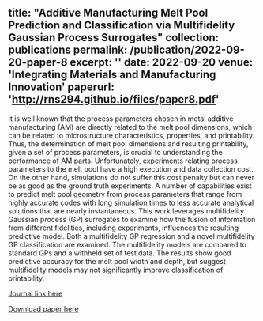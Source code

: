 title: "Additive Manufacturing Melt Pool Prediction and Classification via Multifidelity Gaussian Process Surrogates"
collection: publications
permalink: /publication/2022-09-20-paper-8
excerpt: ''
date: 2022-09-20
venue: 'Integrating Materials and Manufacturing Innovation'
paperurl: 'http://rns294.github.io/files/paper8.pdf'
---

It is well known that the process parameters chosen in metal additive manufacturing (AM) are directly related to the melt pool dimensions, which can be related to microstructure characteristics, properties, and printability. Thus, the determination of melt pool dimensions and resulting printability, given a set of process parameters, is crucial to understanding the performance of AM parts. Unfortunately, experiments relating process parameters to the melt pool have a high execution and data collection cost. On the other hand, simulations do not suffer this cost penalty but can never be as good as the ground truth experiments. A number of capabilities exist to predict melt pool geometry from process parameters that range from highly accurate codes with long simulation times to less accurate analytical solutions that are nearly instantaneous. This work leverages multifidelity Gaussian process (GP) surrogates to examine how the fusion of information from different fidelities, including experiments, influences the resulting predictive model. Both a multifidelity GP regression and a novel multifidelity GP classification are examined. The multifidelity models are compared to standard GPs and a withheld set of test data. The results show good predictive accuracy for the melt pool width and depth, but suggest multifidelity models may not significantly improve classification of printability.

[Journal link here](https://doi.org/10.1007/s40192-022-00276-1)

[Download paper here](http://rns294.github.io/files/paper8.pdf)

